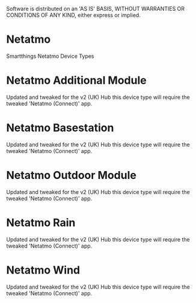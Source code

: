 Software is distributed on an 'AS IS' BASIS, WITHOUT WARRANTIES OR CONDITIONS OF ANY KIND, either express or implied.
# Netatmo
Smartthings Netatmo Device Types
# Netatmo Additional Module
Updated and tweaked for the v2 (UK) Hub this device type will require the tweaked 'Netatmo (Connect)' app.
# Netatmo Basestation
Updated and tweaked for the v2 (UK) Hub this device type will require the tweaked 'Netatmo (Connect)' app.
# Netatmo Outdoor Module
Updated and tweaked for the v2 (UK) Hub this device type will require the tweaked 'Netatmo (Connect)' app.
# Netatmo Rain
Updated and tweaked for the v2 (UK) Hub this device type will require the tweaked 'Netatmo (Connect)' app.
# Netatmo Wind
Updated and tweaked for the v2 (UK) Hub this device type will require the tweaked 'Netatmo (Connect)' app.
